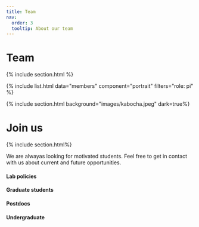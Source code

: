 ```yaml
---
title: Team
nav:
  order: 3
  tooltip: About our team
---
```


# <i class="fas fa-users"></i>Team

{% include section.html %}

{%
  include list.html
  data="members"
  component="portrait"
  filters="role: pi"
%}

{% include section.html background="images/kabocha.jpeg" dark=true%}

# Join us 
{% include section.html%}

We are alwayas looking for motivated students. Feel free to get in contact with us about current and future opportunities.

#### Lab policies


#### Graduate students


#### Postdocs

#### Undergraduate

